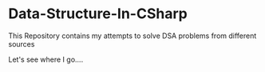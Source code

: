 # Data-Structure-In-CSharp
This Repository contains my attempts to solve DSA problems from different sources

Let's see where I go....
